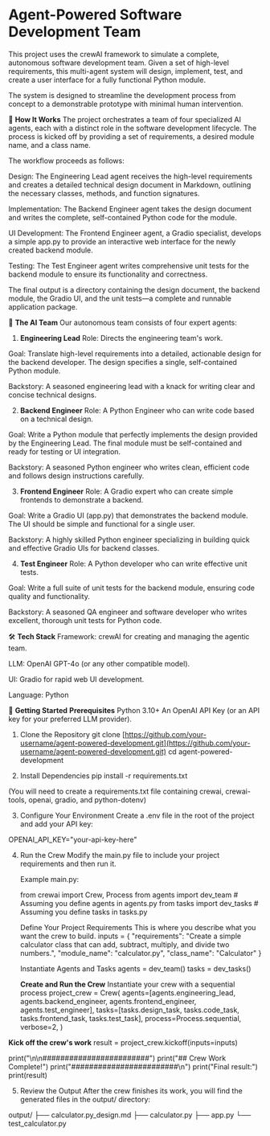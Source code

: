 # Agent-Powered Software Development Team
This project uses the crewAI framework to simulate a complete, autonomous software development team. Given a set of high-level requirements, this multi-agent system will design, implement, test, and create a user interface for a fully functional Python module.

The system is designed to streamline the development process from concept to a demonstrable prototype with minimal human intervention.

🚀 **How It Works**
The project orchestrates a team of four specialized AI agents, each with a distinct role in the software development lifecycle. The process is kicked off by providing a set of requirements, a desired module name, and a class name.

The workflow proceeds as follows:

Design: The Engineering Lead agent receives the high-level requirements and creates a detailed technical design document in Markdown, outlining the necessary classes, methods, and function signatures.

Implementation: The Backend Engineer agent takes the design document and writes the complete, self-contained Python code for the module.

UI Development: The Frontend Engineer agent, a Gradio specialist, develops a simple app.py to provide an interactive web interface for the newly created backend module.

Testing: The Test Engineer agent writes comprehensive unit tests for the backend module to ensure its functionality and correctness.

The final output is a directory containing the design document, the backend module, the Gradio UI, and the unit tests—a complete and runnable application package.

🤖 **The AI Team**
Our autonomous team consists of four expert agents:

1. **Engineering Lead**
Role: Directs the engineering team's work.

Goal: Translate high-level requirements into a detailed, actionable design for the backend developer. The design specifies a single, self-contained Python module.

Backstory: A seasoned engineering lead with a knack for writing clear and concise technical designs.

2. **Backend Engineer**
Role: A Python Engineer who can write code based on a technical design.

Goal: Write a Python module that perfectly implements the design provided by the Engineering Lead. The final module must be self-contained and ready for testing or UI integration.

Backstory: A seasoned Python engineer who writes clean, efficient code and follows design instructions carefully.

3. **Frontend Engineer**
Role: A Gradio expert who can create simple frontends to demonstrate a backend.

Goal: Write a Gradio UI (app.py) that demonstrates the backend module. The UI should be simple and functional for a single user.

Backstory: A highly skilled Python engineer specializing in building quick and effective Gradio UIs for backend classes.

4. **Test Engineer**
Role: A Python developer who can write effective unit tests.

Goal: Write a full suite of unit tests for the backend module, ensuring code quality and functionality.

Backstory: A seasoned QA engineer and software developer who writes excellent, thorough unit tests for Python code.

🛠️ **Tech Stack**
Framework: crewAI for creating and managing the agentic team.

LLM: OpenAI GPT-4o (or any other compatible model).

UI: Gradio for rapid web UI development.

Language: Python

🏁 **Getting Started**
**Prerequisites**
Python 3.10+
An OpenAI API Key (or an API key for your preferred LLM provider).

1. Clone the Repository
   git clone [https://github.com/your-username/agent-powered-development.git](https://github.com/your-username/agent-powered-development.git)
   cd agent-powered-development

2. Install Dependencies
   pip install -r requirements.txt

(You will need to create a requirements.txt file containing crewai, crewai-tools, openai, gradio, and python-dotenv)

3. Configure Your Environment
   Create a .env file in the root of the project and add your API key:

OPENAI_API_KEY="your-api-key-here"

4. Run the Crew
   Modify the main.py file to include your project requirements and then run it.

   Example main.py:

   from crewai import Crew, Process
   from agents import dev_team # Assuming you define agents in agents.py
   from tasks import dev_tasks # Assuming you define tasks in tasks.py
   
    Define Your Project Requirements 
   This is where you describe what you want the crew to build.
   inputs = {
       "requirements": "Create a simple calculator class that can add, subtract, multiply, and divide two numbers.",
       "module_name": "calculator.py",
       "class_name": "Calculator"
   }
   
   Instantiate Agents and Tasks
   agents = dev_team()
   tasks = dev_tasks()
   
   **Create and Run the Crew** 
   Instantiate your crew with a sequential process
   project_crew = Crew(
       agents=[agents.engineering_lead, agents.backend_engineer, agents.frontend_engineer, agents.test_engineer],
       tasks=[tasks.design_task, tasks.code_task, tasks.frontend_task, tasks.test_task],
       process=Process.sequential,
       verbose=2,
   )

**Kick off the crew's work**
 result = project_crew.kickoff(inputs=inputs)

 print("\n\n########################")
 print("## Crew Work Complete!")
 print("########################\n")
 print("Final result:")
 print(result)


5. Review the Output
   After the crew finishes its work, you will find the generated files in the output/ directory:

  output/
  ├── calculator.py_design.md
  ├── calculator.py
  ├── app.py
  └── test_calculator.py
